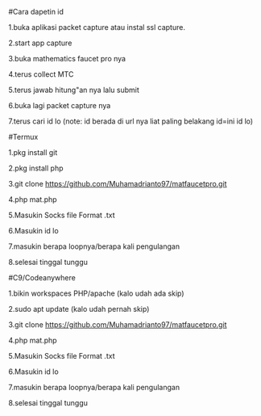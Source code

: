 #Cara dapetin id

1.buka aplikasi packet capture atau instal ssl capture.

2.start app capture

3.buka mathematics faucet pro nya

4.terus collect MTC

5.terus jawab hitung"an nya lalu submit

6.buka lagi packet capture nya

7.terus cari id lo 
(note: id berada di url nya liat paling belakang id=ini id lo)


#Termux

1.pkg install git

2.pkg install php

3.git clone https://github.com/Muhamadrianto97/matfaucetpro.git

4.php mat.php

5.Masukin Socks file Format .txt

6.Masukin id lo

7.masukin berapa loopnya/berapa kali pengulangan

8.selesai tinggal tunggu

#C9/Codeanywhere

1.bikin workspaces PHP/apache (kalo udah ada skip)

2.sudo apt update (kalo udah pernah skip)

3.git clone https://github.com/Muhamadrianto97/matfaucetpro.git

4.php mat.php

5.Masukin Socks file Format .txt

6.Masukin id lo

7.masukin berapa loopnya/berapa kali pengulangan

8.selesai tinggal tunggu
